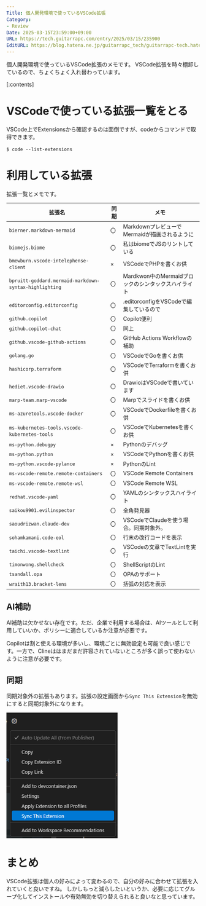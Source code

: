 ```yaml
---
Title: 個人開発環境で使っているVSCode拡張
Category:
- Review
Date: 2025-03-15T23:59:00+09:00
URL: https://tech.guitarrapc.com/entry/2025/03/15/235900
EditURL: https://blog.hatena.ne.jp/guitarrapc_tech/guitarrapc-tech.hatenablog.com/atom/entry/6802418398339090033
---
```


個人開発環境で使っているVSCode拡張のメモです。
VSCode拡張を時々棚卸しているので、ちょくちょく入れ替わっています。

[:contents]

# VSCodeで使っている拡張一覧をとる

VSCode上でExtensionsから確認するのは面倒ですが、codeからコマンドで取得できます。

```shekk
$ code --list-extensions
```

# 利用している拡張

拡張一覧とメモです。

| 拡張名 | 同期 | メモ |
| --- | --- | --- |
| `bierner.markdown-mermaid` | 〇 | MarkdownプレビューでMermaidが描画されるように |
| `biomejs.biome` | 〇 | 私はbiomeでJSのリントしている |
| `bmewburn.vscode-intelephense-client` | × | VSCodeでPHPを書くお供 |
| `bpruitt-goddard.mermaid-markdown-syntax-highlighting` | 〇 | Mardkwon中のMermaidブロックのシンタックスハイライト |
| `editorconfig.editorconfig` | 〇 | .editorconfigをVSCodeで編集しているので |
| `github.copilot` | 〇 |Copilot便利 |
| `github.copilot-chat` | 〇 | 同上 |
| `github.vscode-github-actions` | 〇 |GitHub Actions Workflowの補助 |
| `golang.go` | 〇 | VSCodeでGoを書くお供 |
| `hashicorp.terraform` | 〇 | VSCodeでTerraformを書くお供 |
| `hediet.vscode-drawio` | 〇 | DrawioはVSCodeで書いています |
| `marp-team.marp-vscode` | 〇 | Marpでスライドを書くお供 |
| `ms-azuretools.vscode-docker` | 〇 | VSCodeでDockerfileを書くお供 |
| `ms-kubernetes-tools.vscode-kubernetes-tools` | 〇 | VSCodeでKubernetesを書くお供 |
| `ms-python.debugpy` | × | Pythonのデバッグ |
| `ms-python.python` | × | VSCodeでPythonを書くお供 |
| `ms-python.vscode-pylance` | × | PythonのLint |
| `ms-vscode-remote.remote-containers` | 〇 | VSCode Remote Containers |
| `ms-vscode-remote.remote-wsl` | 〇 | VSCode Remote WSL |
| `redhat.vscode-yaml` | 〇 | YAMLのシンタックスハイライト |
| `saikou9901.evilinspector` | 〇 | 全角発見器 |
| `saoudrizwan.claude-dev` | 〇 | VSCodeでClaudeを使う場合。同期対象外。 |
| `sohamkamani.code-eol` | 〇 | 行末の改行コードを表示 |
| `taichi.vscode-textlint` | 〇 | VSCodeの文章でTextLintを実行 |
| `timonwong.shellcheck` | 〇 | ShellScriptのLint |
| `tsandall.opa` | 〇 | OPAのサポート |
| `wraith13.bracket-lens` | 〇 | 括弧の対応を表示 |

## AI補助

AI補助は欠かせない存在です。ただ、企業で利用する場合は、AIツールとして利用していいか、ポリシーに適合しているか注意が必要です。

Copilotは割と使える環境が多いし、環境ごとに無効設定も可能で良い感じです。一方で、Clineははまだまだ許容されていないところが多く誤って使わないように注意が必要です。

## 同期

同期対象外の拡張もあります。拡張の設定画面から`Sync This Extension`を無効にすると同期対象外になります。

![alt text](image.png)

# まとめ

VSCode拡張は個人の好みによって変わるので、自分の好みに合わせて拡張を入れていくと良いですね。
しかしもっと減らしたいというか、必要に応じてグループ化してインストールや有効無効を切り替えられると良いなと思っています。
